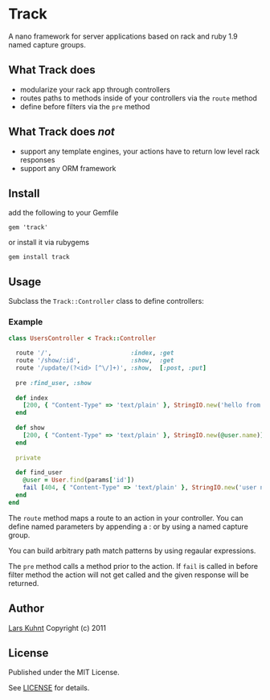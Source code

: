 # Track

A nano framework for server applications based on rack and ruby 1.9 named capture groups.

## What Track does

- modularize your rack app through controllers
- routes paths to methods inside of your controllers via the `route` method
- define before filters via the `pre` method

## What Track does *not*

- support any template engines, your actions have to return low level rack responses
- support any ORM framework

## Install

add the following to your Gemfile

`gem 'track'`

or install it via rubygems

`gem install track`

## Usage

Subclass the `Track::Controller` class to define controllers:

### Example

```ruby
class UsersController < Track::Controller

  route '/',                      :index, :get
  route '/show/:id',              :show,  :get
  route '/update/(?<id> [^\/]+)', :show,  [:post, :put]
  
  pre :find_user, :show
  
  def index
    [200, { "Content-Type" => 'text/plain' }, StringIO.new('hello from index')]
  end
  
  def show
    [200, { "Content-Type" => 'text/plain' }, StringIO.new(@user.name)]
  end
  
  private
  
  def find_user
    @user = User.find(params['id'])
    fail [404, { "Content-Type" => 'text/plain' }, StringIO.new('user not found')] unless @user
  end
end
```

The `route` method maps a route to an action in your controller. You can define named parameters by appending a : or by using a named capture group.

You can build arbitrary path match patterns by using regaular expressions.

The `pre` method calls a method prior to the action. If `fail` is called in before filter method the action will not get called and the given response will be returned.

## Author

[Lars Kuhnt](http://www.github.com/larskuhnt)
Copyright (c) 2011

## License

Published under the MIT License.

See [LICENSE](LICENSE) for details.
